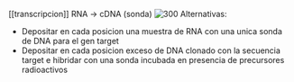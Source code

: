 [[transcripcion]]
RNA → cDNA (sonda)
  ![300](https://i.imgur.com/F8EOV5M.png)
  Alternativas:
  - Depositar en cada posicion una muestra de RNA con una unica sonda de DNA para el gen target
  - Depositar en cada posicion exceso de DNA clonado con la secuencia target e hibridar con una sonda incubada en presencia de precursores radioactivos 
